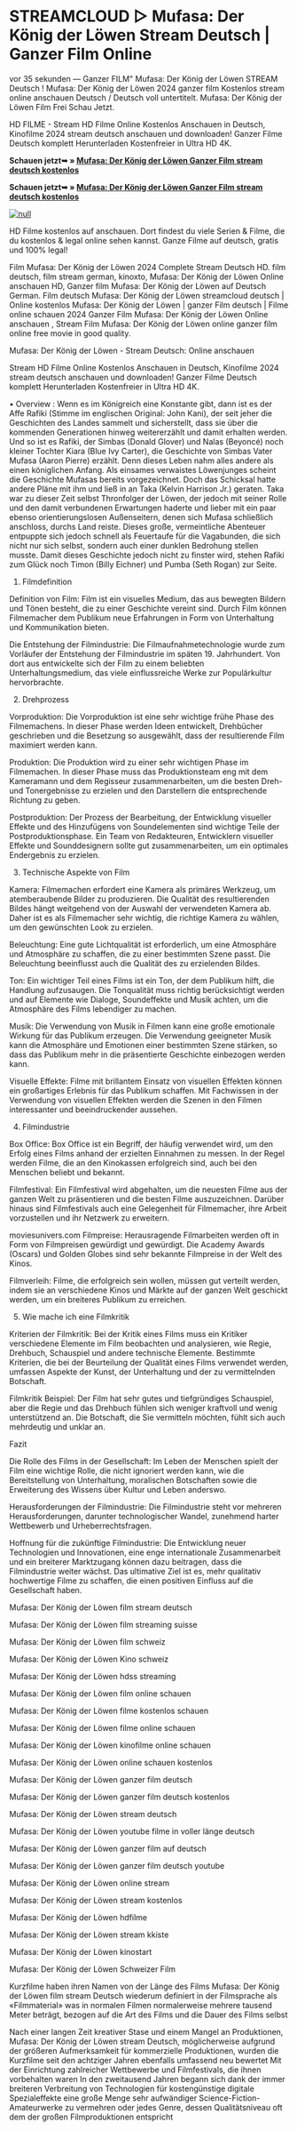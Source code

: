 # STREAMCLOUD ▷ Mufasa: Der König der Löwen Stream Deutsch | Ganzer Film Online

vor 35 sekunden — Ganzer FILM" Mufasa: Der König der Löwen STREAM Deutsch ! Mufasa: Der König der Löwen 2024 ganzer film Kostenlos stream online anschauen Deutsch / Deutsch voll untertitelt. Mufasa: Der König der Löwen Film Frei Schau Jetzt.

HD FILME - Stream HD Filme Online Kostenlos Anschauen in Deutsch, Kinofilme 2024 stream deutsch anschauen und downloaden! Ganzer Filme Deutsch komplett Herunterladen Kostenfreier in Ultra HD 4K.

**Schauen jetzt➥ » [Mufasa: Der König der Löwen Ganzer Film stream deutsch kostenlos](https://t.co/XYrOIjT6TA)**

**Schauen jetzt➥ » [Mufasa: Der König der Löwen Ganzer Film stream deutsch kostenlos](https://t.co/XYrOIjT6TA)**

[![null](https://static.wixstatic.com/media/855a25_043b5abeb4ae4d35ac003198e7fe56ed~mv2.gif)](https://t.co/XYrOIjT6TA)

HD Filme kostenlos auf anschauen. Dort findest du viele Serien & Filme, die du kostenlos & legal online sehen kannst. Ganze Filme auf deutsch, gratis und 100% legal!

Film Mufasa: Der König der Löwen 2024 Complete Stream Deutsch HD. film deutsch, film stream german, kinoxto, Mufasa: Der König der Löwen Online anschauen HD, Ganzer film Mufasa: Der König der Löwen auf Deutsch German. Film deutsch Mufasa: Der König der Löwen streamcloud deutsch | Online kostenlos Mufasa: Der König der Löwen | ganzer Film deutsch | Filme online schauen 2024 Ganzer Film Mufasa: Der König der Löwen Online anschauen , Stream Film Mufasa: Der König der Löwen online ganzer film online free movie in good quality.

Mufasa: Der König der Löwen - Stream Deutsch: Online anschauen

Stream HD Filme Online Kostenlos Anschauen in Deutsch, Kinofilme 2024 stream deutsch anschauen und downloaden! Ganzer Filme Deutsch komplett Herunterladen Kostenfreier in Ultra HD 4K.

• Overview : Wenn es im Königreich eine Konstante gibt, dann ist es der Affe Rafiki (Stimme im englischen Original: John Kani), der seit jeher die Geschichten des Landes sammelt und sicherstellt, dass sie über die kommenden Generationen hinweg weitererzählt und damit erhalten werden. Und so ist es Rafiki, der Simbas (Donald Glover) und Nalas (Beyoncé) noch kleiner Tochter Kiara (Blue Ivy Carter), die Geschichte von Simbas Vater Mufasa (Aaron Pierre) erzählt. Denn dieses Leben nahm alles andere als einen königlichen Anfang. Als einsames verwaistes Löwenjunges scheint die Geschichte Mufasas bereits vorgezeichnet. Doch das Schicksal hatte andere Pläne mit ihm und ließ in an Taka (Kelvin Harrison Jr.) geraten. Taka war zu dieser Zeit selbst Thronfolger der Löwen, der jedoch mit seiner Rolle und den damit verbundenen Erwartungen haderte und lieber mit ein paar ebenso orientierungslosen Außenseitern, denen sich Mufasa schließlich anschloss, durchs Land reiste. Dieses große, vermeintliche Abenteuer entpuppte sich jedoch schnell als Feuertaufe für die Vagabunden, die sich nicht nur sich selbst, sondern auch einer dunklen Bedrohung stellen musste. Damit dieses Geschichte jedoch nicht zu finster wird, stehen Rafiki zum Glück noch Timon (Billy Eichner) und Pumba (Seth Rogan) zur Seite.

1. Filmdefinition

Definition von Film: Film ist ein visuelles Medium, das aus bewegten Bildern und Tönen besteht, die zu einer Geschichte vereint sind. Durch Film können Filmemacher dem Publikum neue Erfahrungen in Form von Unterhaltung und Kommunikation bieten.

Die Entstehung der Filmindustrie: Die Filmaufnahmetechnologie wurde zum Vorläufer der Entstehung der Filmindustrie im späten 19. Jahrhundert. Von dort aus entwickelte sich der Film zu einem beliebten Unterhaltungsmedium, das viele einflussreiche Werke zur Populärkultur hervorbrachte.

2. Drehprozess

Vorproduktion: Die Vorproduktion ist eine sehr wichtige frühe Phase des Filmemachens. In dieser Phase werden Ideen entwickelt, Drehbücher geschrieben und die Besetzung so ausgewählt, dass der resultierende Film maximiert werden kann.

Produktion: Die Produktion wird zu einer sehr wichtigen Phase im Filmemachen. In dieser Phase muss das Produktionsteam eng mit dem Kameramann und dem Regisseur zusammenarbeiten, um die besten Dreh- und Tonergebnisse zu erzielen und den Darstellern die entsprechende Richtung zu geben.

Postproduktion: Der Prozess der Bearbeitung, der Entwicklung visueller Effekte und des Hinzufügens von Soundelementen sind wichtige Teile der Postproduktionsphase. Ein Team von Redakteuren, Entwicklern visueller Effekte und Sounddesignern sollte gut zusammenarbeiten, um ein optimales Endergebnis zu erzielen.

3. Technische Aspekte von Film

Kamera: Filmemachen erfordert eine Kamera als primäres Werkzeug, um atemberaubende Bilder zu produzieren. Die Qualität des resultierenden Bildes hängt weitgehend von der Auswahl der verwendeten Kamera ab. Daher ist es als Filmemacher sehr wichtig, die richtige Kamera zu wählen, um den gewünschten Look zu erzielen.

Beleuchtung: Eine gute Lichtqualität ist erforderlich, um eine Atmosphäre und Atmosphäre zu schaffen, die zu einer bestimmten Szene passt. Die Beleuchtung beeinflusst auch die Qualität des zu erzielenden Bildes.

Ton: Ein wichtiger Teil eines Films ist ein Ton, der dem Publikum hilft, die Handlung aufzusaugen. Die Tonqualität muss richtig berücksichtigt werden und auf Elemente wie Dialoge, Soundeffekte und Musik achten, um die Atmosphäre des Films lebendiger zu machen.

Musik: Die Verwendung von Musik in Filmen kann eine große emotionale Wirkung für das Publikum erzeugen. Die Verwendung geeigneter Musik kann die Atmosphäre und Emotionen einer bestimmten Szene stärken, so dass das Publikum mehr in die präsentierte Geschichte einbezogen werden kann.

Visuelle Effekte: Filme mit brillantem Einsatz von visuellen Effekten können ein großartiges Erlebnis für das Publikum schaffen. Mit Fachwissen in der Verwendung von visuellen Effekten werden die Szenen in den Filmen interessanter und beeindruckender aussehen.

4. Filmindustrie

Box Office: Box Office ist ein Begriff, der häufig verwendet wird, um den Erfolg eines Films anhand der erzielten Einnahmen zu messen. In der Regel werden Filme, die an den Kinokassen erfolgreich sind, auch bei den Menschen beliebt und bekannt.

Filmfestival: Ein Filmfestival wird abgehalten, um die neuesten Filme aus der ganzen Welt zu präsentieren und die besten Filme auszuzeichnen. Darüber hinaus sind Filmfestivals auch eine Gelegenheit für Filmemacher, ihre Arbeit vorzustellen und ihr Netzwerk zu erweitern.

moviesunivers.com Filmpreise: Herausragende Filmarbeiten werden oft in Form von Filmpreisen gewürdigt und gewürdigt. Die Academy Awards (Oscars) und Golden Globes sind sehr bekannte Filmpreise in der Welt des Kinos.

Filmverleih: Filme, die erfolgreich sein wollen, müssen gut verteilt werden, indem sie an verschiedene Kinos und Märkte auf der ganzen Welt geschickt werden, um ein breiteres Publikum zu erreichen.

5. Wie mache ich eine Filmkritik

Kriterien der Filmkritik: Bei der Kritik eines Films muss ein Kritiker verschiedene Elemente im Film beobachten und analysieren, wie Regie, Drehbuch, Schauspiel und andere technische Elemente. Bestimmte Kriterien, die bei der Beurteilung der Qualität eines Films verwendet werden, umfassen Aspekte der Kunst, der Unterhaltung und der zu vermittelnden Botschaft.

Filmkritik Beispiel: Der Film hat sehr gutes und tiefgründiges Schauspiel, aber die Regie und das Drehbuch fühlen sich weniger kraftvoll und wenig unterstützend an. Die Botschaft, die Sie vermitteln möchten, fühlt sich auch mehrdeutig und unklar an.

Fazit

Die Rolle des Films in der Gesellschaft: Im Leben der Menschen spielt der Film eine wichtige Rolle, die nicht ignoriert werden kann, wie die Bereitstellung von Unterhaltung, moralischen Botschaften sowie die Erweiterung des Wissens über Kultur und Leben anderswo.

Herausforderungen der Filmindustrie: Die Filmindustrie steht vor mehreren Herausforderungen, darunter technologischer Wandel, zunehmend harter Wettbewerb und Urheberrechtsfragen.

Hoffnung für die zukünftige Filmindustrie: Die Entwicklung neuer Technologien und Innovationen, eine enge internationale Zusammenarbeit und ein breiterer Marktzugang können dazu beitragen, dass die Filmindustrie weiter wächst. Das ultimative Ziel ist es, mehr qualitativ hochwertige Filme zu schaffen, die einen positiven Einfluss auf die Gesellschaft haben.

Mufasa: Der König der Löwen film stream deutsch

Mufasa: Der König der Löwen film streaming suisse

Mufasa: Der König der Löwen film schweiz

Mufasa: Der König der Löwen Kino schweiz

Mufasa: Der König der Löwen hdss streaming

Mufasa: Der König der Löwen film online schauen

Mufasa: Der König der Löwen filme kostenlos schauen

Mufasa: Der König der Löwen filme online schauen

Mufasa: Der König der Löwen kinofilme online schauen

Mufasa: Der König der Löwen online schauen kostenlos

Mufasa: Der König der Löwen ganzer film deutsch

Mufasa: Der König der Löwen ganzer film deutsch kostenlos

Mufasa: Der König der Löwen stream deutsch

Mufasa: Der König der Löwen youtube filme in voller länge deutsch

Mufasa: Der König der Löwen ganzer film auf deutsch

Mufasa: Der König der Löwen ganzer film deutsch youtube

Mufasa: Der König der Löwen online stream

Mufasa: Der König der Löwen stream kostenlos

Mufasa: Der König der Löwen hdfilme

Mufasa: Der König der Löwen stream kkiste

Mufasa: Der König der Löwen kinostart

Mufasa: Der König der Löwen Schweizer Film

Kurzfilme haben ihren Namen von der Länge des Films Mufasa: Der König der Löwen film stream Deutsch wiederum definiert in der Filmsprache als «Filmmaterial» was in normalen Filmen normalerweise mehrere tausend Meter beträgt, bezogen auf die Art des Films und die Dauer des Films selbst

Nach einer langen Zeit kreativer Stase und einem Mangel an Produktionen, Mufasa: Der König der Löwen stream Deutsch, möglicherweise aufgrund der größeren Aufmerksamkeit für kommerzielle Produktionen, wurden die Kurzfilme seit den achtziger Jahren ebenfalls umfassend neu bewertet Mit der Einrichtung zahlreicher Wettbewerbe und Filmfestivals, die ihnen vorbehalten waren In den zweitausend Jahren begann sich dank der immer breiteren Verbreitung von Technologien für kostengünstige digitale Spezialeffekte eine große Menge sehr aufwändiger Science-Fiction-Amateurwerke zu vermehren oder jedes Genre, dessen Qualitätsniveau oft dem der großen Filmproduktionen entspricht
